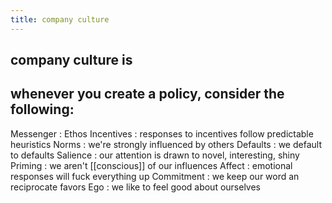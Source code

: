 ```yaml
---
title: company culture
---
```


## company culture is
## whenever you create a policy, consider the following:
Messenger
: Ethos
Incentives 
: responses to incentives follow predictable heuristics
Norms      : we're strongly influenced by others
Defaults   : we default to defaults
Salience   : our attention is drawn to novel, interesting, shiny
Priming    : we aren't [[conscious]] of our influences
Affect     : emotional responses will fuck everything up
Commitment : we keep our word an reciprocate favors
Ego        : we like to feel good about ourselves

